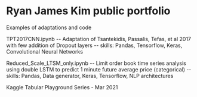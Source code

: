 # Ryan James Kim public portfolio
Examples of adaptations and code

TPT2017CNN.ipynb
 -- Adaptation of Tsantekidis, Passalis, Tefas, et al 2017 with few addition of Dropout layers
 -- skills: Pandas, Tensorflow, Keras, Convolutional Neural Networks

Reduced_Scale_LTSM_only.ipynb
 -- Limit order book time series analysis using double LSTM to predict 1 minute future average price (categorical)
 -- skills: Pandas, Data generator, Keras, Tensorflow, NLP architectures

Kaggle Tabular Playground Series - Mar 2021
